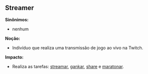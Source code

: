 ## Streamer

**Sinônimos:** 
* nenhum

**Noção:** 
* Indivíduo que realiza uma transmissão de jogo ao vivo na Twitch.

**Impacto:**
* Realiza as tarefas: [streamar](https://github.com/gabrielziegler3/Requisitos-2018-1/wiki/Streamar), [gankar](https://github.com/gabrielziegler3/Requisitos-2018-1/wiki/Raid), [share](https://github.com/gabrielziegler3/Requisitos-2018-1/wiki/Share) e [maratonar](https://github.com/gabrielziegler3/Requisitos-2018-1/wiki/Fazer-Maratona).